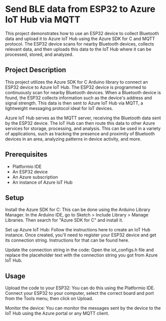 # Send BLE data from ESP32 to Azure IoT Hub via MQTT
This project demonstrates how to use an ESP32 device to collect Bluetooth data and upload it to Azure IoT Hub using the Azure SDK for C and MQTT protocol. The ESP32 device scans for nearby Bluetooth devices, collects relevant data, and then uploads this data to the IoT Hub where it can be processed, stored, and analyzed.

## Project Description
This project utilizes the Azure SDK for C Arduino library to connect an ESP32 device to Azure IoT Hub. The ESP32 device is programmed to continuously scan for nearby Bluetooth devices. When a Bluetooth device is found, the ESP32 collects information such as the device's address and signal strength. This data is then sent to Azure IoT Hub via MQTT, a lightweight messaging protocol ideal for IoT devices.

Azure IoT Hub serves as the MQTT server, receiving the Bluetooth data sent by the ESP32 device. The IoT Hub can then route this data to other Azure services for storage, processing, and analysis. This can be used in a variety of applications, such as tracking the presence and proximity of Bluetooth devices in an area, analyzing patterns in device activity, and more.

## Prerequisites
* Platformio IDE
* An ESP32 device
* An Azure subscription
* An instance of Azure IoT Hub

## Setup
Install the Azure SDK for C: This can be done using the Arduino Library Manager. In the Arduino IDE, go to Sketch > Include Library > Manage Libraries. Then search for "Azure SDK for C" and install it.

Set up Azure IoT Hub: Follow the instructions here to create an IoT Hub instance. Once created, you'll need to register your ESP32 device and get its connection string. Instructions for that can be found here.

Update the connection string in the code: Open the iot_configs.h file and replace the placeholder text <Your IoT Hub Device Connection String> with the connection string you got from Azure IoT Hub.

## Usage
Upload the code to your ESP32: You can do this using the Platformio IDE. Connect your ESP32 to your computer, select the correct board and port from the Tools menu, then click on Upload.

Monitor the device: You can monitor the messages sent by the device to the IoT Hub using the Azure portal or any MQTT client.
